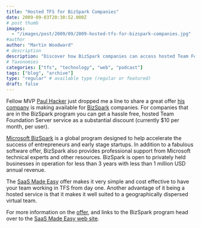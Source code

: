 ```yaml
---
title: "Hosted TFS for BizSpark Companies"
date: 2009-09-03T20:30:52.000Z
# post thumb
images:
  - "/images/post/2009/09/2009-hosted-tfs-for-bizspark-companies.jpg"
#author
author: "Martin Woodward"
# description
description: "Discover how BizSpark companies can access hosted Team Foundation Server at no cost, enhancing collaboration for early-stage startups."
# Taxonomies
categories: ["tfs", "technology", "web", "podcast"]
tags: ["blog", "archive"]
type: "regular" # available type (regular or featured)
draft: false
---
```


[](http://www.saasmadeeasy.com/Pages/default.aspx) Fellow MVP [Paul Hacker](http://phacker.wordpress.com/) just dropped me a line to share a great offer [his company](http://www.saasmadeeasy.com/) is making available for [BizSpark](http://www.microsoft.com/Bizspark/Default.aspx) companies. For companies that are in the BizSpark program you can get a hassle free, hosted Team Foundation Server service as a substantial discount (currently $10 per month, per user).

[Microsoft BizSpark](http://www.microsoft.com/Bizspark/Default.aspx) is a global program designed to help accelerate the success of entrepreneurs and early stage startups. In addition to a fabulous software offer, BizSpark also provides professional support from Microsoft technical experts and other resources. BizSpark is open to privately held businesses in operation for less than 3 years with less than 1 million USD annual revenue.

The [SaaS Made Easy](http://www.saasmadeeasy.com/) offer makes it very simple and cost effective to have your team working in TFS from day one. Another advantage of it being a hosted service is that it makes it well suited to a geographically dispersed virtual team.

For more information on the [offer](http://secure.saasmadeeasy.com/Web/BizSpark/Pages/default.aspx), and links to the BizSpark program head over to the [SaaS Made Easy web site](http://secure.saasmadeeasy.com/Web/BizSpark/Pages/default.aspx).

[](http://www.microsoft.com/bizspark)
